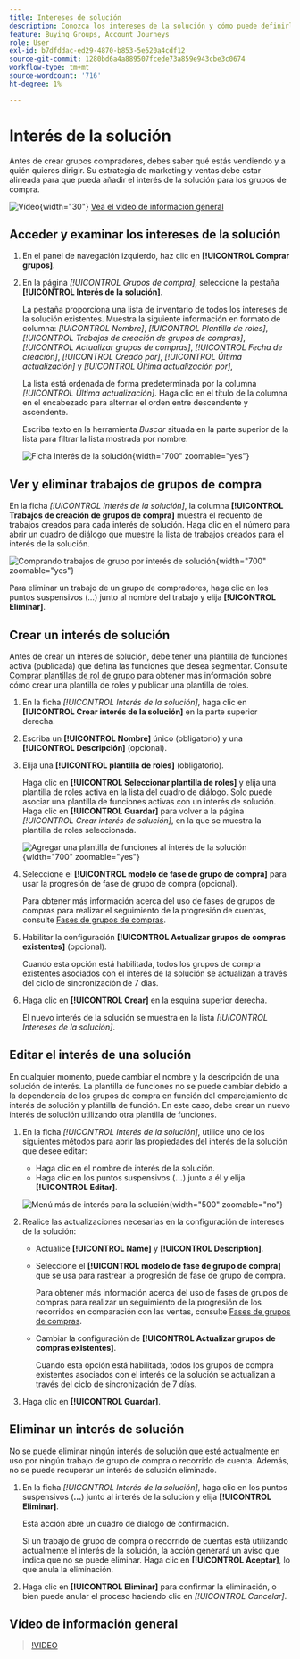 ```yaml
---
title: Intereses de solución
description: Conozca los intereses de la solución y cómo puede definirlos para usarlos dentro de sus grupos de compra.
feature: Buying Groups, Account Journeys
role: User
exl-id: b7dfddac-ed29-4870-b853-5e520a4cdf12
source-git-commit: 1280bd6a4a889507fcede73a859e943cbe3c0674
workflow-type: tm+mt
source-wordcount: '716'
ht-degree: 1%

---
```


# Interés de la solución

Antes de crear grupos compradores, debes saber qué estás vendiendo y a quién quieres dirigir. Su estrategia de marketing y ventas debe estar alineada para que pueda añadir el interés de la solución para los grupos de compra.

![Vídeo](../../assets/do-not-localize/icon-video.svg){width="30"} [Vea el vídeo de información general](#overview-video)

## Acceder y examinar los intereses de la solución

1. En el panel de navegación izquierdo, haz clic en **[!UICONTROL Comprar grupos]**.

1. En la página _[!UICONTROL Grupos de compra]_, seleccione la pestaña **[!UICONTROL Interés de la solución]**.

   La pestaña proporciona una lista de inventario de todos los intereses de la solución existentes. Muestra la siguiente información en formato de columna: _[!UICONTROL Nombre]_, _[!UICONTROL Plantilla de roles]_, _[!UICONTROL Trabajos de creación de grupos de compras]_, _[!UICONTROL Actualizar grupos de compras]_, _[!UICONTROL Fecha de creación]_, _[!UICONTROL Creado por]_, _[!UICONTROL Última actualización]_ y _[!UICONTROL Última actualización por]_,

   La lista está ordenada de forma predeterminada por la columna _[!UICONTROL Última actualización]_. Haga clic en el título de la columna en el encabezado para alternar el orden entre descendente y ascendente.

   Escriba texto en la herramienta _Buscar_ situada en la parte superior de la lista para filtrar la lista mostrada por nombre.

   ![Ficha Interés de la solución](assets/solution-interest-tab.png){width="700" zoomable="yes"}

## Ver y eliminar trabajos de grupos de compra

En la ficha _[!UICONTROL Interés de la solución]_, la columna **[!UICONTROL Trabajos de creación de grupos de compra]** muestra el recuento de trabajos creados para cada interés de solución. Haga clic en el número para abrir un cuadro de diálogo que muestre la lista de trabajos creados para el interés de la solución.

![Comprando trabajos de grupo por interés de solución](assets/buying-group-jobs-for-solution-interest.png){width="700" zoomable="yes"}

Para eliminar un trabajo de un grupo de compradores, haga clic en los puntos suspensivos (...) junto al nombre del trabajo y elija **[!UICONTROL Eliminar]**.

## Crear un interés de solución

Antes de crear un interés de solución, debe tener una plantilla de funciones activa (publicada) que defina las funciones que desea segmentar. Consulte [Comprar plantillas de rol de grupo](./buying-groups-role-templates.md) para obtener más información sobre cómo crear una plantilla de roles y publicar una plantilla de roles.

1. En la ficha _[!UICONTROL Interés de la solución]_, haga clic en **[!UICONTROL Crear interés de la solución]** en la parte superior derecha.

1. Escriba un **[!UICONTROL Nombre]** único (obligatorio) y una **[!UICONTROL Descripción]** (opcional).

1. Elija una **[!UICONTROL plantilla de roles]** (obligatorio).

   Haga clic en **[!UICONTROL Seleccionar plantilla de roles]** y elija una plantilla de roles activa en la lista del cuadro de diálogo. Solo puede asociar una plantilla de funciones activas con un interés de solución. Haga clic en **[!UICONTROL Guardar]** para volver a la página _[!UICONTROL Crear interés de solución]_, en la que se muestra la plantilla de roles seleccionada.

   ![Agregar una plantilla de funciones al interés de la solución](assets/solution-interest-create.png){width="700" zoomable="yes"}

1. Seleccione el **[!UICONTROL modelo de fase de grupo de compra]** para usar la progresión de fase de grupo de compra (opcional).

   Para obtener más información acerca del uso de fases de grupos de compras para realizar el seguimiento de la progresión de cuentas, consulte [Fases de grupos de compras](./buying-group-stages.md).

1. Habilitar la configuración **[!UICONTROL Actualizar grupos de compras existentes]** (opcional).

   Cuando esta opción está habilitada, todos los grupos de compra existentes asociados con el interés de la solución se actualizan a través del ciclo de sincronización de 7 días.

1. Haga clic en **[!UICONTROL Crear]** en la esquina superior derecha.

   El nuevo interés de la solución se muestra en la lista _[!UICONTROL Intereses de la solución]_.

## Editar el interés de una solución

En cualquier momento, puede cambiar el nombre y la descripción de una solución de interés. La plantilla de funciones no se puede cambiar debido a la dependencia de los grupos de compra en función del emparejamiento de interés de solución y plantilla de función. En este caso, debe crear un nuevo interés de solución utilizando otra plantilla de funciones.

1. En la ficha _[!UICONTROL Interés de la solución]_, utilice uno de los siguientes métodos para abrir las propiedades del interés de la solución que desee editar:

   * Haga clic en el nombre de interés de la solución.
   * Haga clic en los puntos suspensivos (**...**) junto a él y elija **[!UICONTROL Editar]**.

   ![Menú más de interés para la solución](assets/solution-interests-more-menu.png){width="500" zoomable="no"}

1. Realice las actualizaciones necesarias en la configuración de intereses de la solución:

   * Actualice **[!UICONTROL Name]** y **[!UICONTROL Description]**.

   * Seleccione el **[!UICONTROL modelo de fase de grupo de compra]** que se usa para rastrear la progresión de fase de grupo de compra.

     Para obtener más información acerca del uso de fases de grupos de compras para realizar un seguimiento de la progresión de los recorridos en comparación con las ventas, consulte [Fases de grupos de compras](./buying-group-stages.md).

   * Cambiar la configuración de **[!UICONTROL Actualizar grupos de compras existentes]**.

     Cuando esta opción está habilitada, todos los grupos de compra existentes asociados con el interés de la solución se actualizan a través del ciclo de sincronización de 7 días.

1. Haga clic en **[!UICONTROL Guardar]**.

## Eliminar un interés de solución

No se puede eliminar ningún interés de solución que esté actualmente en uso por ningún trabajo de grupo de compra o recorrido de cuenta. Además, no se puede recuperar un interés de solución eliminado.

1. En la ficha _[!UICONTROL Interés de la solución]_, haga clic en los puntos suspensivos (**...**) junto al interés de la solución y elija **[!UICONTROL Eliminar]**.

   Esta acción abre un cuadro de diálogo de confirmación.

   Si un trabajo de grupo de compra o recorrido de cuentas está utilizando actualmente el interés de la solución, la acción generará un aviso que indica que no se puede eliminar. Haga clic en **[!UICONTROL Aceptar]**, lo que anula la eliminación.

1. Haga clic en **[!UICONTROL Eliminar]** para confirmar la eliminación, o bien puede anular el proceso haciendo clic en _[!UICONTROL Cancelar]_.

## Vídeo de información general

>[!VIDEO](https://video.tv.adobe.com/v/3433080/?learn=on)
